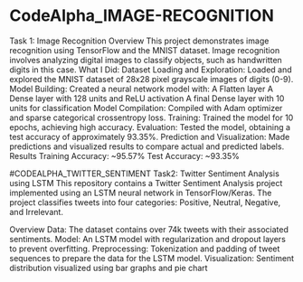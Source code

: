 # CodeAlpha_IMAGE-RECOGNITION
Task 1: Image Recognition
Overview
This project demonstrates image recognition using TensorFlow and the MNIST dataset. Image recognition involves analyzing digital images to classify objects, such as handwritten digits in this case.
What I Did:
Dataset Loading and Exploration: Loaded and explored the MNIST dataset of 28x28 pixel grayscale images of digits (0-9).
Model Building: Created a neural network model with:
A Flatten layer
A Dense layer with 128 units and ReLU activation
A final Dense layer with 10 units for classification
Model Compilation: Compiled with Adam optimizer and sparse categorical crossentropy loss.
Training: Trained the model for 10 epochs, achieving high accuracy.
Evaluation: Tested the model, obtaining a test accuracy of approximately 93.35%.
Prediction and Visualization: Made predictions and visualized results to compare actual and predicted labels.
Results
Training Accuracy: ~95.57%
Test Accuracy: ~93.35%

#CODEALPHA_TWITTER_SENTIMENT
Task2: Twitter Sentiment Analysis using LSTM
This repository contains a Twitter Sentiment Analysis project implemented using an LSTM neural network in TensorFlow/Keras. The project classifies tweets into four categories: Positive, Neutral, Negative, and Irrelevant.

Overview
Data: The dataset contains over 74k tweets with their associated sentiments.
Model: An LSTM model with regularization and dropout layers to prevent overfitting.
Preprocessing: Tokenization and padding of tweet sequences to prepare the data for the LSTM model.
Visualization: Sentiment distribution visualized using bar graphs and pie chart
